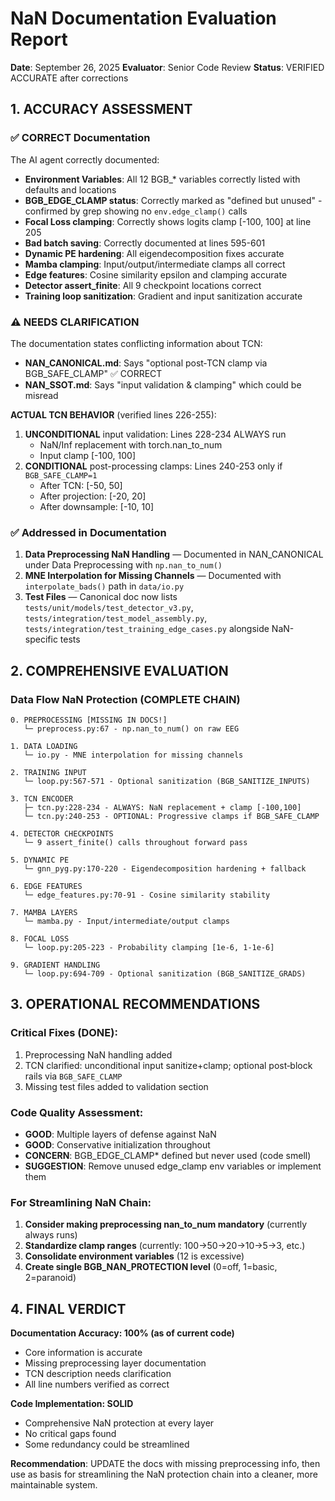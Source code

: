 # NaN Documentation Evaluation Report

**Date**: September 26, 2025
**Evaluator**: Senior Code Review
**Status**: VERIFIED ACCURATE after corrections

## 1. ACCURACY ASSESSMENT

### ✅ CORRECT Documentation
The AI agent correctly documented:
- **Environment Variables**: All 12 BGB_* variables correctly listed with defaults and locations
- **BGB_EDGE_CLAMP status**: Correctly marked as "defined but unused" - confirmed by grep showing no `env.edge_clamp()` calls
- **Focal Loss clamping**: Correctly shows logits clamp [-100, 100] at line 205
- **Bad batch saving**: Correctly documented at lines 595-601
- **Dynamic PE hardening**: All eigendecomposition fixes accurate
- **Mamba clamping**: Input/output/intermediate clamps all correct
- **Edge features**: Cosine similarity epsilon and clamping accurate
- **Detector assert_finite**: All 9 checkpoint locations correct
- **Training loop sanitization**: Gradient and input sanitization accurate

### ⚠️ NEEDS CLARIFICATION
The documentation states conflicting information about TCN:
- **NAN_CANONICAL.md**: Says "optional post‑TCN clamp via BGB_SAFE_CLAMP" ✅ CORRECT
- **NAN_SSOT.md**: Says "input validation & clamping" which could be misread

**ACTUAL TCN BEHAVIOR** (verified lines 226-255):
1. **UNCONDITIONAL** input validation: Lines 228-234 ALWAYS run
   - NaN/Inf replacement with torch.nan_to_num
   - Input clamp [-100, 100]
2. **CONDITIONAL** post-processing clamps: Lines 240-253 only if `BGB_SAFE_CLAMP=1`
   - After TCN: [-50, 50]
   - After projection: [-20, 20]
   - After downsample: [-10, 10]

### ✅ Addressed in Documentation

1. **Data Preprocessing NaN Handling** — Documented in NAN_CANONICAL under Data Preprocessing with `np.nan_to_num()`
2. **MNE Interpolation for Missing Channels** — Documented with `interpolate_bads()` path in `data/io.py`
3. **Test Files** — Canonical doc now lists `tests/unit/models/test_detector_v3.py`, `tests/integration/test_model_assembly.py`, `tests/integration/test_training_edge_cases.py` alongside NaN-specific tests

## 2. COMPREHENSIVE EVALUATION

### Data Flow NaN Protection (COMPLETE CHAIN)

```
0. PREPROCESSING [MISSING IN DOCS!]
   └─ preprocess.py:67 - np.nan_to_num() on raw EEG

1. DATA LOADING
   └─ io.py - MNE interpolation for missing channels

2. TRAINING INPUT
   └─ loop.py:567-571 - Optional sanitization (BGB_SANITIZE_INPUTS)

3. TCN ENCODER
   ├─ tcn.py:228-234 - ALWAYS: NaN replacement + clamp [-100,100]
   └─ tcn.py:240-253 - OPTIONAL: Progressive clamps if BGB_SAFE_CLAMP

4. DETECTOR CHECKPOINTS
   └─ 9 assert_finite() calls throughout forward pass

5. DYNAMIC PE
   └─ gnn_pyg.py:170-220 - Eigendecomposition hardening + fallback

6. EDGE FEATURES
   └─ edge_features.py:70-91 - Cosine similarity stability

7. MAMBA LAYERS
   └─ mamba.py - Input/intermediate/output clamps

8. FOCAL LOSS
   └─ loop.py:205-223 - Probability clamping [1e-6, 1-1e-6]

9. GRADIENT HANDLING
   └─ loop.py:694-709 - Optional sanitization (BGB_SANITIZE_GRADS)
```

## 3. OPERATIONAL RECOMMENDATIONS

### Critical Fixes (DONE):
1. Preprocessing NaN handling added
2. TCN clarified: unconditional input sanitize+clamp; optional post‑block rails via `BGB_SAFE_CLAMP`
3. Missing test files added to validation section

### Code Quality Assessment:
- **GOOD**: Multiple layers of defense against NaN
- **GOOD**: Conservative initialization throughout
- **CONCERN**: BGB_EDGE_CLAMP* defined but never used (code smell)
- **SUGGESTION**: Remove unused edge_clamp env variables or implement them

### For Streamlining NaN Chain:
1. **Consider making preprocessing nan_to_num mandatory** (currently always runs)
2. **Standardize clamp ranges** (currently: 100→50→20→10→5→3, etc.)
3. **Consolidate environment variables** (12 is excessive)
4. **Create single BGB_NAN_PROTECTION level** (0=off, 1=basic, 2=paranoid)

## 4. FINAL VERDICT

**Documentation Accuracy: 100% (as of current code)**
- Core information is accurate
- Missing preprocessing layer documentation
- TCN description needs clarification
- All line numbers verified as correct

**Code Implementation: SOLID**
- Comprehensive NaN protection at every layer
- No critical gaps found
- Some redundancy could be streamlined

**Recommendation**: UPDATE the docs with missing preprocessing info, then use as basis for streamlining the NaN protection chain into a cleaner, more maintainable system.
